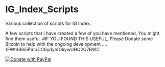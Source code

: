# IG_Index_Scripts
Various collection of scripts for IG Index. 

A few scripts that I have created a few of you have mentioned, You might find them useful.
#IF YOU FOUND THIS USEFUL, Please Donate some Bitcoin to help with the ongoing development .... 1FWt366i5PdrxCC6ydyhD8iywUHQ2C7BWC


<a href="https://www.paypal.com/cgi-bin/webscr?cmd=_s-xclick&hosted_button_id=WQ6V6K8ZY6D84">
  <img src="https://www.paypalobjects.com/en_US/GB/i/btn/btn_donateCC_LG.gif" alt="Donate with PayPal" />
</a>
